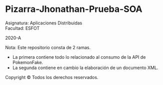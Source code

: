 # Pizarra-Jhonathan-Prueba-SOA

Asignatura: Aplicaciones Distribuidas\
Facultad: ESFOT

2020-A

Nota: Este repositorio consta de 2 ramas.
* La primera contiene todo lo relacionado al consumo de la API de PokemonFake.
* La segunda contiene en cambio la elaboración de un documento XML.


Copyright © Todos los derechos reservados.
